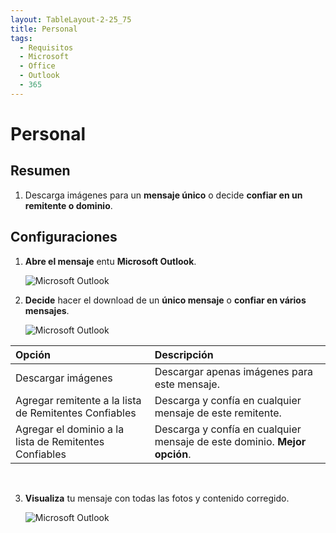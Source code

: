 ```yaml
---
layout: TableLayout-2-25_75
title: Personal
tags:
  - Requisitos
  - Microsoft
  - Office
  - Outlook
  - 365
---
```

# Personal

## Resumen

1. Descarga imágenes para un **mensaje único** o decide **confiar en un remitente o dominio**.

## Configuraciones

1. **Abre el mensaje** entu **Microsoft Outlook**.

   ![Microsoft Outlook](https://cdn.phishx.io/phishx-docs/images/phishx_settings_docs_outlook_safe_senders_list_01.jpg)

2. **Decide** hacer el download de un **único mensaje** o **confiar en vários mensajes**.

   ![Microsoft Outlook](https://cdn.phishx.io/phishx-docs/images/phishx_settings_docs_outlook_safe_senders_list_02.jpg)

| Opción | Descripción |
| :--- | :--- |
| Descargar imágenes | Descargar apenas imágenes para este mensaje. |
| Agregar remitente a la lista de Remitentes Confiables | Descarga y confía en cualquier mensaje de este remitente. |
| Agregar el dominio a la lista de Remitentes Confiables | Descarga y confía en cualquier mensaje de este dominio. **Mejor opción**. |
<br>

3. **Visualiza** tu mensaje con todas las fotos y contenido corregido.

   ![Microsoft Outlook](https://cdn.phishx.io/phishx-docs/images/phishx_settings_docs_outlook_safe_senders_list_03.jpg)
